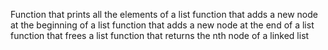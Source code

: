 Function that prints all the elements of a list
function that adds a new node at the beginning of a list
function that adds a new node at the end of a list
function that frees a list
function that returns the nth node of a linked list
